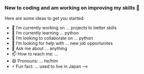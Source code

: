 ### New to coding and am working on improving my skills 👋


Here are some ideas to get you started:

- 🔭 I’m currently working on ... projects to better skills
- 🌱 I’m currently learning ... python
- 👯 I’m looking to collaborate on ... python
- 🤔 I’m looking for help with ... new job opportunites
- 💬 Ask me about ... anything
- 📫 How to reach me: ... 
- 😄 Pronouns: ... he/him
- ⚡ Fun fact: ... used to live in Japan
-->

